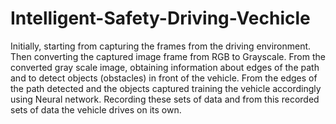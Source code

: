 # Intelligent-Safety-Driving-Vechicle

Initially, starting from capturing the frames from the driving environment.
Then converting the captured image frame from RGB to Grayscale. 
From the converted gray scale image, obtaining information about edges of the path and to detect objects (obstacles) in front of the vehicle.
From the edges of the path detected and the objects captured training the vehicle accordingly using Neural network. 
Recording these sets of data and from this recorded sets of data the vehicle drives on its own.
